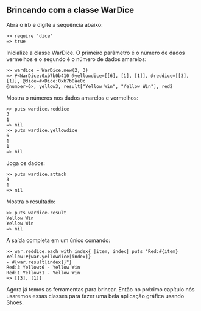 ## Brincando com a classe WarDice

Abra o irb e digite a sequência abaixo:

	>> require 'dice'
	=> true

Inicialize a classe WarDice. O primeiro parâmetro é o número de dados vermelhos e o segundo é o número de dados amarelos:

	>> wardice = WarDice.new(2, 3)
	=> #<WarDice:0xb7b0b410 @yellowdice=[[6], [1], [1]], @reddice=[[3], [1]], @dice=#<Dice:0xb7b0ae0c 
	@number=6>, yellow3, result["Yellow Win", "Yellow Win"], red2

Mostra o números nos dados amarelos e vermelhos: 

	>> puts wardice.reddice
	3
	1
	=> nil
	>> puts wardice.yellowdice
	6
	1
	1
	=> nil

Joga os dados:

    >> puts wardice.attack
    3
    1
    => nil

Mostra o resultado:

	>> puts wardice.result
	Yellow Win
	Yellow Win
	=> nil

A saída completa em um único comando:

	>> war.reddice.each_with_index{ |item, index| puts "Red:#{item} Yellow:#{war.yellowdice[index]} 
	- #{war.result[index]}"}
	Red:3 Yellow:6 - Yellow Win
	Red:1 Yellow:1 - Yellow Win
	=> [[3], [1]]

Agora já temos as ferramentas para brincar. Então no próximo capítulo nós usaremos essas classes para fazer uma bela aplicação gráfica usando Shoes.


